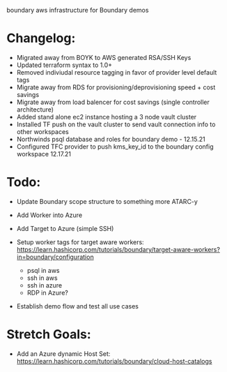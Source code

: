 boundary aws infrastructure for Boundary demos

Changelog:
===
- Migrated away from BOYK to AWS generated RSA/SSH Keys
- Updated terraform syntax to 1.0+
- Removed indiviudal resource tagging in favor of provider level default tags
- Migrate away from RDS for provisioning/deprovisioning speed + cost savings
- Migrate away from load balencer for cost savings (single controller architecture)
- Added stand alone ec2 instance hosting a 3 node vault cluster 
- Installed TF push on the vault cluster to send vault connection info to other workspaces
- Northwinds psql database and roles for boundary demo - 12.15.21
- Configured TFC provider to push kms_key_id to the boundary config workspace 12.17.21

Todo:
===
- Update Boundary scope structure to something more ATARC-y
- Add Worker into Azure
- Add Target to Azure (simple SSH)
- Setup worker tags for target aware workers: https://learn.hashicorp.com/tutorials/boundary/target-aware-workers?in=boundary/configuration
    - psql in aws
    - ssh in aws
    - ssh in azure
    - RDP in Azure? 

- Establish demo flow and test all use cases

Stretch Goals:
===
- Add an Azure dynamic Host Set: https://learn.hashicorp.com/tutorials/boundary/cloud-host-catalogs
